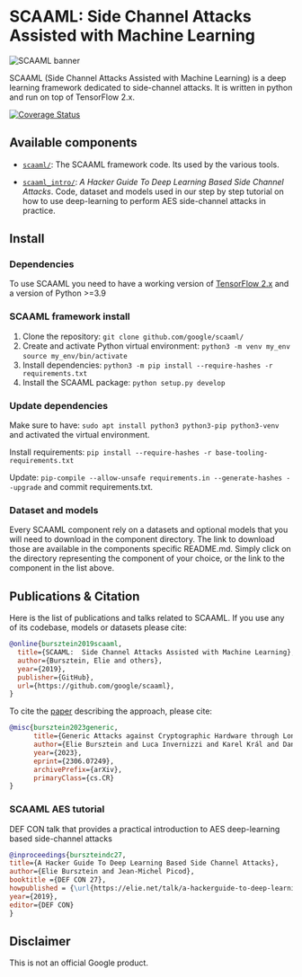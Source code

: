 # SCAAML: Side Channel Attacks Assisted with Machine Learning

![SCAAML banner](https://storage.googleapis.com/scaaml-public/visuals/scaaml-banner.png)

SCAAML (Side Channel Attacks Assisted with Machine Learning) is a deep learning
framework dedicated to side-channel attacks.  It is written in python and run on
top of TensorFlow 2.x.

[![Coverage Status](https://coveralls.io/repos/github/google/scaaml/badge.svg?branch=main)](https://coveralls.io/github/google/scaaml?branch=main)

## Available components

-  [`scaaml/`](https://github.com/google/scaaml/tree/master/scaaml/): The SCAAML
   framework code. Its used by the various tools.

-  [`scaaml_intro/`](https://github.com/google/scaaml/tree/master/scaaml_intro):
   *A Hacker Guide To Deep Learning Based Side Channel Attacks*.  Code, dataset
   and models used in our step by step tutorial on how to use deep-learning to
   perform AES side-channel attacks in practice.

## Install

### Dependencies

To use SCAAML you need to have a working version of [TensorFlow
2.x](https://www.tensorflow.org/install) and a version of Python >=3.9

### SCAAML framework install

1.  Clone the repository: `git clone github.com/google/scaaml/`
2.  Create and activate Python virtual environment:
       `python3 -m venv my_env`
       `source my_env/bin/activate`
3.  Install dependencies: `python3 -m pip install --require-hashes -r
    requirements.txt`
4.  Install the SCAAML package: `python setup.py develop`

### Update dependencies

Make sure to have: `sudo apt install python3 python3-pip python3-venv` and
activated the virtual environment.

Install requirements:
`pip install --require-hashes -r base-tooling-requirements.txt`

Update: `pip-compile --allow-unsafe requirements.in --generate-hashes --upgrade`
and commit requirements.txt.

### Dataset and models

Every SCAAML component rely on a datasets and optional models that you will need
to download in the component directory. The link to download those are available
in the components specific README.md. Simply click on the directory representing
the component of your choice, or the link to the component in the list above.

## Publications & Citation

Here is the list of publications and talks related to SCAAML. If you use any of
its codebase, models or datasets please cite:

```bibtex
@online{bursztein2019scaaml,
  title={SCAAML:  Side Channel Attacks Assisted with Machine Learning},
  author={Bursztein, Elie and others},
  year={2019},
  publisher={GitHub},
  url={https://github.com/google/scaaml},
}
```

To cite the [paper](https://arxiv.org/abs/2306.07249) describing the approach,
please cite:

```bibtex
@misc{bursztein2023generic,
      title={Generic Attacks against Cryptographic Hardware through Long-Range Deep Learning},
      author={Elie Bursztein and Luca Invernizzi and Karel Král and Daniel Moghimi and Jean-Michel Picod and Marina Zhang},
      year={2023},
      eprint={2306.07249},
      archivePrefix={arXiv},
      primaryClass={cs.CR}
}
```

### SCAAML AES tutorial

DEF CON talk that provides a practical introduction to AES deep-learning based
side-channel attacks

```bibtex
@inproceedings{burszteindc27,
title={A Hacker Guide To Deep Learning Based Side Channel Attacks},
author={Elie Bursztein and Jean-Michel Picod},
booktitle ={DEF CON 27},
howpublished = {\url{https://elie.net/talk/a-hackerguide-to-deep-learning-based-side-channel-attacks/}}
year={2019},
editor={DEF CON}
}
```

## Disclaimer

This is not an official Google product.
